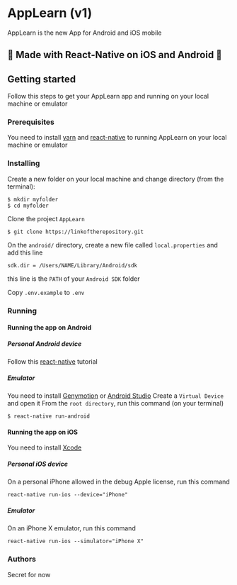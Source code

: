 # AppLearn (v1)

AppLearn is the new App for Android and iOS mobile

## 🚀 Made with React-Native on iOS and Android 🚀

## Getting started

Follow this steps to get your AppLearn app and running on your local machine or emulator

### Prerequisites

You need to install [yarn](https://yarnpkg.com/en/docs/install) and [react-native](https://facebook.github.io/react-native/docs/getting-started) to running AppLearn on your local machine or emulator

### Installing

Create a new folder on your local machine and change directory (from the terminal):
```
$ mkdir myfolder
$ cd myfolder
```

Clone the project `AppLearn`
```
$ git clone https://linkoftherepository.git
```

On the `android/` directory, create a new file called `local.properties` and add this line
```
sdk.dir = /Users/NAME/Library/Android/sdk
```
this line is the `PATH` of your `Android SDK` folder

Copy `.env.example` to `.env`

### Running

#### Running the app on Android

##### Personal Android device
Follow this [react-native](https://facebook.github.io/react-native/docs/running-on-device) tutorial

##### Emulator
You need to install [Genymotion](https://docs.genymotion.com/latest/Content/01_Get_Started/Installation.htm) or [Android Studio](https://developer.android.com/studio/install)
Create a `Virtual Device` and open it
From the `root directory`, run this command (on your terminal)
```
$ react-native run-android
```
#### Running the app on iOS

You need to install [Xcode](https://developer.apple.com/xcode/)

##### Personal iOS device
On a personal iPhone allowed in the debug Apple license, run this command
```
react-native run-ios --device="iPhone" 
```
##### Emulator
On an iPhone X emulator, run this command
```
react-native run-ios --simulator="iPhone X" 
```

### Authors

Secret for now
